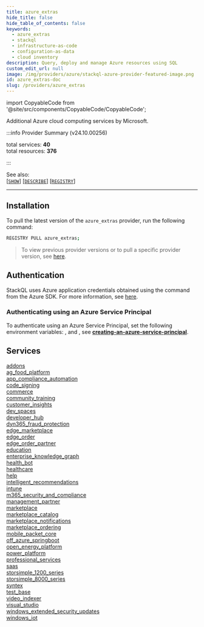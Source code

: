 ```yaml
---
title: azure_extras
hide_title: false
hide_table_of_contents: false
keywords:
  - azure_extras
  - stackql
  - infrastructure-as-code
  - configuration-as-data
  - cloud inventory
description: Query, deploy and manage Azure resources using SQL
custom_edit_url: null
image: /img/providers/azure/stackql-azure-provider-featured-image.png
id: azure_extras-doc
slug: /providers/azure_extras
---
```


import CopyableCode from '@site/src/components/CopyableCode/CopyableCode';

Additional Azure cloud computing services by Microsoft.  

:::info Provider Summary (v24.10.00256)

<div class="row">
<div class="providerDocColumn">
<span>total services:&nbsp;<b>40</b></span><br />
<span>total resources:&nbsp;<b>376</b></span><br />
</div>
</div>

:::

See also:   
[[` SHOW `]](https://stackql.io/docs/language-spec/show) [[` DESCRIBE `]](https://stackql.io/docs/language-spec/describe)  [[` REGISTRY `]](https://stackql.io/docs/language-spec/registry)
* * * 

## Installation

To pull the latest version of the `azure_extras` provider, run the following command:  

```bash
REGISTRY PULL azure_extras;
```
> To view previous provider versions or to pull a specific provider version, see [here](https://stackql.io/docs/language-spec/registry).  

## Authentication

StackQL uses Azure application credentials obtained using the <CopyableCode code="az login" /> command from the Azure SDK.  For more information, see <a href="https://learn.microsoft.com/en-us/cli/azure/authenticate-azure-cli">here</a>.

### Authenticating using an Azure Service Principal

To authenticate using an Azure Service Principal, set the following environment variables: <CopyableCode code="AZURE_TENANT_ID" />, <CopyableCode code="AZURE_CLIENT_ID" /> and <CopyableCode code="AZURE_CLIENT_SECRET" />, see [__creating-an-azure-service-principal__](https://learn.microsoft.com/en-us/azure/developer/go/azure-sdk-authentication-service-principal?tabs=azure-cli#2-create-an-azure-service-principal).

## Services
<div class="row">
<div class="providerDocColumn">
<a href="/providers/azure_extras/addons/">addons</a><br />
<a href="/providers/azure_extras/ag_food_platform/">ag_food_platform</a><br />
<a href="/providers/azure_extras/app_compliance_automation/">app_compliance_automation</a><br />
<a href="/providers/azure_extras/code_signing/">code_signing</a><br />
<a href="/providers/azure_extras/commerce/">commerce</a><br />
<a href="/providers/azure_extras/community_training/">community_training</a><br />
<a href="/providers/azure_extras/customer_insights/">customer_insights</a><br />
<a href="/providers/azure_extras/dev_spaces/">dev_spaces</a><br />
<a href="/providers/azure_extras/developer_hub/">developer_hub</a><br />
<a href="/providers/azure_extras/dyn365_fraud_protection/">dyn365_fraud_protection</a><br />
<a href="/providers/azure_extras/edge_marketplace/">edge_marketplace</a><br />
<a href="/providers/azure_extras/edge_order/">edge_order</a><br />
<a href="/providers/azure_extras/edge_order_partner/">edge_order_partner</a><br />
<a href="/providers/azure_extras/education/">education</a><br />
<a href="/providers/azure_extras/enterprise_knowledge_graph/">enterprise_knowledge_graph</a><br />
<a href="/providers/azure_extras/health_bot/">health_bot</a><br />
<a href="/providers/azure_extras/healthcare/">healthcare</a><br />
<a href="/providers/azure_extras/help/">help</a><br />
<a href="/providers/azure_extras/intelligent_recommendations/">intelligent_recommendations</a><br />
<a href="/providers/azure_extras/intune/">intune</a><br />
</div>
<div class="providerDocColumn">
<a href="/providers/azure_extras/m365_security_and_compliance/">m365_security_and_compliance</a><br />
<a href="/providers/azure_extras/management_partner/">management_partner</a><br />
<a href="/providers/azure_extras/marketplace/">marketplace</a><br />
<a href="/providers/azure_extras/marketplace_catalog/">marketplace_catalog</a><br />
<a href="/providers/azure_extras/marketplace_notifications/">marketplace_notifications</a><br />
<a href="/providers/azure_extras/marketplace_ordering/">marketplace_ordering</a><br />
<a href="/providers/azure_extras/mobile_packet_core/">mobile_packet_core</a><br />
<a href="/providers/azure_extras/off_azure_springboot/">off_azure_springboot</a><br />
<a href="/providers/azure_extras/open_energy_platform/">open_energy_platform</a><br />
<a href="/providers/azure_extras/power_platform/">power_platform</a><br />
<a href="/providers/azure_extras/professional_services/">professional_services</a><br />
<a href="/providers/azure_extras/saas/">saas</a><br />
<a href="/providers/azure_extras/storsimple_1200_series/">storsimple_1200_series</a><br />
<a href="/providers/azure_extras/storsimple_8000_series/">storsimple_8000_series</a><br />
<a href="/providers/azure_extras/syntex/">syntex</a><br />
<a href="/providers/azure_extras/test_base/">test_base</a><br />
<a href="/providers/azure_extras/video_indexer/">video_indexer</a><br />
<a href="/providers/azure_extras/visual_studio/">visual_studio</a><br />
<a href="/providers/azure_extras/windows_extended_security_updates/">windows_extended_security_updates</a><br />
<a href="/providers/azure_extras/windows_iot/">windows_iot</a><br />
</div>
</div>
